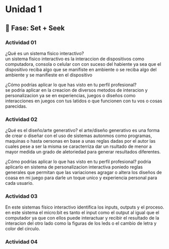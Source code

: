# Unidad 1

## 🔎 Fase: Set + Seek

### Actividad 01

¿Qué es un sistema físico interactivo?  
un sistema fisico interactivo es la interaccion de dispositivos como computadora, consola o celular con con suceso del habiente ya sea que el dispositivo reciba algo que se manifiste en ambiente o se reciba algo del ambiente y se manifieste en el dispositivo

¿Cómo podrías aplicar lo que has visto en tu perfil profesional?  
se podria aplicar en la creacion de diversos metodos de interacion y personalizacion ya se en experiencias, juegos o diseños como interacciones en juegos con tus latidos  o que funcionen con tu vos o cosas parecidas.

### Actividad 02

¿Qué es el diseño/arte generativo?
el arte/diseño generativo es una forma de crear o diseñar con el uso de sistemas autonmos como programas, maquinas o hasta oersonas en base a unas reglas dadas por el autor las cuales pese a ser la misma se caracterriza dar un rsultado de menor a mayor medida un grado de aletoriedad para generar resultados diferentes.

¿Cómo podrías aplicar lo que has visto en tu perfil profesional?
podria aplicarlo en sistema de personalizacion interactiva poniedo reglas generales que permitan que las variaciones agragar o altera los diseños de coasa en mi juego para darle un toque unico y experiencia personal para cada usuario.

### Actividad 03

En este sistemas físico interactivo identifica los inputs, outputs y el proceso.
en este sistema el micro:bit es tanto el input como el output al igual que el computador ya que con ellos puede interactuar y recibir el resultado de la interacion del otro lado como la figuras de los leds o el cambio de letra y color del circulo.

### Actividad 04

